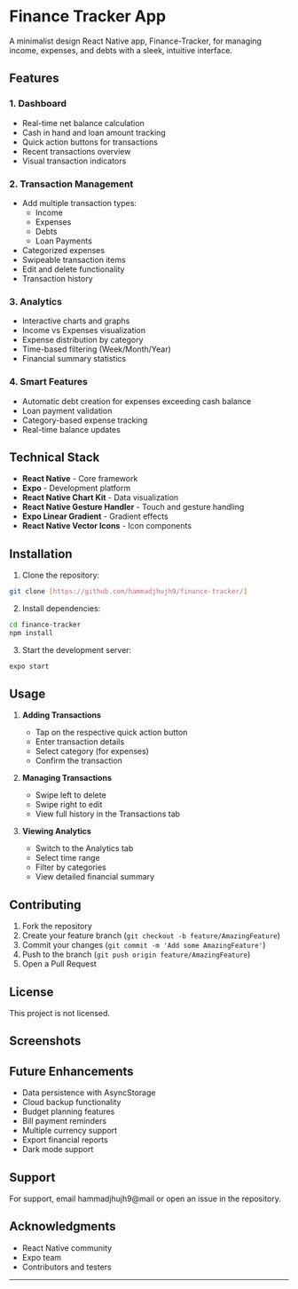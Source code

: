 # Finance Tracker App

A minimalist design React Native app, Finance-Tracker, for managing income, expenses, and debts with a sleek, intuitive interface.

## Features

### 1. Dashboard
- Real-time net balance calculation
- Cash in hand and loan amount tracking
- Quick action buttons for transactions
- Recent transactions overview
- Visual transaction indicators

### 2. Transaction Management
- Add multiple transaction types:
  - Income
  - Expenses
  - Debts
  - Loan Payments
- Categorized expenses
- Swipeable transaction items
- Edit and delete functionality
- Transaction history

### 3. Analytics
- Interactive charts and graphs
- Income vs Expenses visualization
- Expense distribution by category
- Time-based filtering (Week/Month/Year)
- Financial summary statistics

### 4. Smart Features
- Automatic debt creation for expenses exceeding cash balance
- Loan payment validation
- Category-based expense tracking
- Real-time balance updates

## Technical Stack

- **React Native** - Core framework
- **Expo** - Development platform
- **React Native Chart Kit** - Data visualization
- **React Native Gesture Handler** - Touch and gesture handling
- **Expo Linear Gradient** - Gradient effects
- **React Native Vector Icons** - Icon components

## Installation

1. Clone the repository:
```bash
git clone [https://github.com/hammadjhujh9/finance-tracker/]
```

2. Install dependencies:
```bash
cd finance-tracker
npm install
```

3. Start the development server:
```bash
expo start
```

## Usage

1. **Adding Transactions**
   - Tap on the respective quick action button
   - Enter transaction details
   - Select category (for expenses)
   - Confirm the transaction

2. **Managing Transactions**
   - Swipe left to delete
   - Swipe right to edit
   - View full history in the Transactions tab

3. **Viewing Analytics**
   - Switch to the Analytics tab
   - Select time range
   - Filter by categories
   - View detailed financial summary

## Contributing

1. Fork the repository
2. Create your feature branch (`git checkout -b feature/AmazingFeature`)
3. Commit your changes (`git commit -m 'Add some AmazingFeature'`)
4. Push to the branch (`git push origin feature/AmazingFeature`)
5. Open a Pull Request

## License

This project is not licensed.

## Screenshots



## Future Enhancements

- Data persistence with AsyncStorage
- Cloud backup functionality
- Budget planning features
- Bill payment reminders
- Multiple currency support
- Export financial reports
- Dark mode support

## Support

For support, email hammadjhujh9@mail or open an issue in the repository.

## Acknowledgments

- React Native community
- Expo team
- Contributors and testers

---
